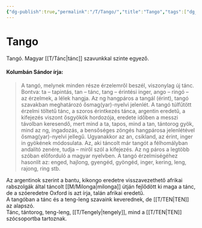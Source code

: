 ```yaml
---
{"dg-publish":true,"permalink":"/T/Tango/","title":"Tango","tags":["dg_uploaded"],"created":"2023-11-12T05:14","updated":"2023-11-25T11:26"}
---
```



# Tango

Tangó. Magyar [[T/Tánc\|tánc]] szavunkkal szinte egyező.  

#### Kolumbán Sándor írja:

> A tangó, melynek minden része érzelemről beszél, viszonylag új tánc. Bontva: ta – tapintás, tan – tánc, tang – érintési inger, ango – ringó – az érzelmek, a lélek hangja. Az ng hangpáros a tangál (érint), tangó szavakban meghatározó ősmag(yar)-nyelvi jelenlét. A tangó túlfűtött érzelmi töltetű tánc, a szoros érintkezés tánca, argentin eredetű, a kifejezés viszont ősgyökök hordozója, eredete időben a messzi távolban keresendő, mert mind a ta, tapos, mind a tan, tántorog gyök, mind az ng, ingadozás, a bensőséges zöngés hangpárosa jelenlétével ősmag(yar)-nyelvi jellegű. Ugyanakkor az an, csikland, az érint, inger in gyökének módosulata. Az, aki táncolt már tangót a félhomályban andalító zenére, tudja – miről szól a kifejezés. Az ng páros a legtöbb szóban előforduló a magyar nyelvben. A tangó érzelmiségéhez hasonlít az: enged, hajlong, gyengéd, gyöngéd, inger, kering, leng, rajong, ring stb.  

Az argentinok szerint a bantu, kikongo eredetre visszavezethető afrikai rabszolgák által táncolt [[M/Milonga\|milonga]] útján fejlődött ki maga a tánc, de a szóeredetre Oxford is azt írja, talán afrikai eredetű.  
A tangóban a tánc és a teng-leng szavaink keverednek, de [[T/TEN\|TEN]] az alapszó.  
Tánc, tántorog, teng-leng, [[T/Tengely\|tengely]], mind a [[T/TEN\|TEN]] szócsoportba tartoznak.  